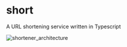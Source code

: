 # short 
A URL shortening service written in Typescript

![shortener_architecture](https://user-images.githubusercontent.com/6937171/159184160-3e82ddf1-45cf-4fae-b08d-db1727aeec78.png)
